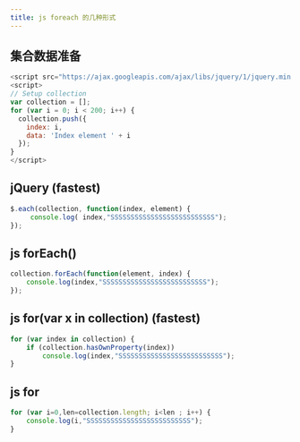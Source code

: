 ```yaml
---
title: js foreach 的几种形式
---
```


## 集合数据准备
```js
<script src="https://ajax.googleapis.com/ajax/libs/jquery/1/jquery.min.js"></script>
<script>
// Setup collection
var collection = [];
for (var i = 0; i < 200; i++) {
  collection.push({
    index: i,
    data: 'Index element ' + i
  });
}
</script>
```

## jQuery (fastest)
```js
$.each(collection, function(index, element) {
     console.log( index,"SSSSSSSSSSSSSSSSSSSSSSSSSS");
});
```

## js forEach()
```js
collection.forEach(function(element, index) {
    console.log(index,"SSSSSSSSSSSSSSSSSSSSSSSSSS");
});
```

## js for(var x in collection) (fastest)
```js
for (var index in collection) {
    if (collection.hasOwnProperty(index)) 
        console.log(index,"SSSSSSSSSSSSSSSSSSSSSSSSSS");
}
```

## js for
```js
for (var i=0,len=collection.length; i<len ; i++) {
    console.log(i,"SSSSSSSSSSSSSSSSSSSSSSSSSS");
}
```